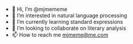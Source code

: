 - 👋 Hi, I’m @mjmememe
- 👀 I’m interested in natural language processing
- 🌱 I’m currently learning standard expressions
- 💞️ I’m looking to collaborate on literary analysis
- 📫 How to reach me mjmeme@me.com

<!---
mjmememe/mjmememe is a ✨ special ✨ repository because its `README.md` (this file) appears on your GitHub profile.
You can click the Preview link to take a look at your changes.
--->
